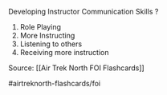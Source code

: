 Developing Instructor Communication Skills
?
1. Role Playing
2. More Instructing
3. Listening to others
4. Receiving more instruction
<!--SR:!2022-10-02,2,230-->

Source: [[Air Trek North FOI Flashcards]]

#airtreknorth-flashcards/foi
